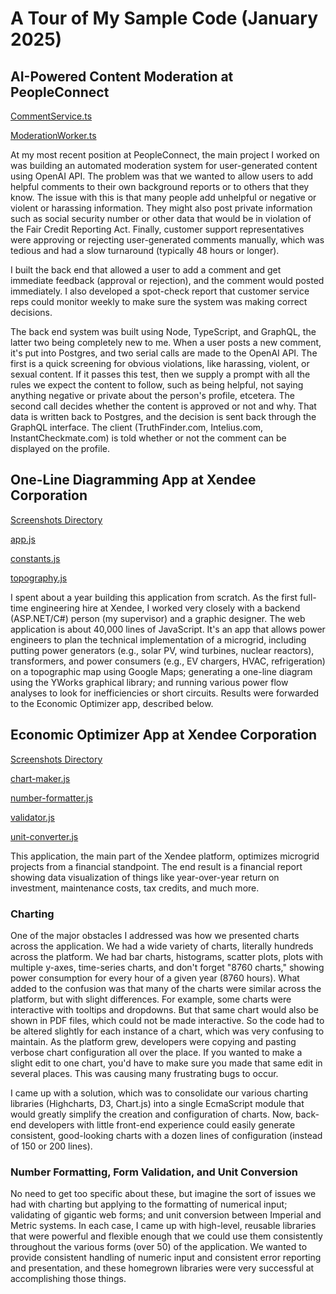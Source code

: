 # A Tour of My Sample Code (January 2025)

## AI-Powered Content Moderation at PeopleConnect

[CommentService.ts](https://github.com/thujone/backend-samples-2024/blob/main/CommentService.ts)

[ModerationWorker.ts](https://github.com/thujone/backend-samples-2024/blob/main/ModerationWorker.ts)

At my most recent position at PeopleConnect, the main project I worked on was building an automated moderation system for user-generated content using OpenAI API. The problem was that we wanted to allow users to add helpful comments to their own background reports or to others that they know. The issue with this is that many people add unhelpful or negative or violent or harassing information. They might also post private information such as social security number or other data that would be in violation of the Fair Credit Reporting Act. Finally, customer support representatives were approving or rejecting user-generated comments manually, which was tedious and had a slow turnaround (typically 48 hours or longer).

I built the back end that allowed a user to add a comment and get immediate feedback (approval or rejection), and the comment would posted immediately. I also developed a spot-check report that customer service reps could monitor weekly to make sure the system was making correct decisions.

The back end system was built using Node, TypeScript, and GraphQL, the latter two being completely new to me. When a user posts a new comment, it's put into Postgres, and two serial calls are made to the OpenAI API. The first is a quick screening for obvious violations, like harassing, violent, or sexual content. If it passes this test, then we supply a prompt with all the rules we expect the content to follow, such as being helpful, not saying anything negative or private about the person's profile, etcetera. The second call decides whether the content is approved or not and why. That data is written back to Postgres, and the decision is sent back through the GraphQL interface. The client (TruthFinder.com, Intelius.com, InstantCheckmate.com) is told whether or not the comment can be displayed on the profile.

## One-Line Diagramming App at Xendee Corporation

[Screenshots Directory](https://github.com/thujone/code-samples/tree/main/xendee/one-line-app/screenshots)

[app.js](https://github.com/thujone/code-samples/blob/main/xendee/one-line-app/client/app.js)

[constants.js](https://github.com/thujone/code-samples/blob/main/xendee/one-line-app/client/constants.js)

[topography.js](https://github.com/thujone/code-samples/blob/main/xendee/one-line-app/client/topography/topography.js)

I spent about a year building this application from scratch. As the first full-time engineering hire at Xendee, I worked very closely with a backend (ASP.NET/C#) person (my supervisor) and a graphic designer. The web application is about 40,000 lines of JavaScript. It's an app that allows power engineers to plan the technical implementation of a microgrid, including putting power generators (e.g., solar PV, wind turbines, nuclear reactors), transformers, and power consumers (e.g., EV chargers, HVAC, refrigeration) on a topographic map using Google Maps; generating a one-line diagram using the YWorks graphical library; and running various power flow analyses to look for inefficiencies or short circuits. Results were forwarded to the Economic Optimizer app, described below.

## Economic Optimizer App at Xendee Corporation

[Screenshots Directory](https://github.com/thujone/code-samples/tree/main/xendee/economic-optimizer-app/screenshots)

[chart-maker.js](https://github.com/thujone/code-samples/blob/main/xendee/economic-optimizer-app/client/chart-maker.js)

[number-formatter.js](https://github.com/thujone/code-samples/blob/main/xendee/economic-optimizer-app/client/number-formatter.js)

[validator.js](https://github.com/thujone/code-samples/blob/main/xendee/economic-optimizer-app/client/validator.js)

[unit-converter.js](https://github.com/thujone/code-samples/blob/main/xendee/economic-optimizer-app/client/unit-converter.js)


This application, the main part of the Xendee platform, optimizes microgrid projects from a financial standpoint. The end result is a financial report showing data visualization of things like year-over-year return on investment, maintenance costs, tax credits, and much more.

### Charting

One of the major obstacles I addressed was how we presented charts across the application. We had a wide variety of charts, literally hundreds across the platform. We had bar charts, histograms, scatter plots, plots with multiple y-axes, time-series charts, and don't forget "8760 charts," showing power consumption for every hour of a given year (8760 hours). What added to the confusion was that many of the charts were similar across the platform, but with slight differences. For example, some charts were interactive with tooltips and dropdowns. But that same chart would also be shown in PDF files, which could not be made interactive. So the code had to be altered slightly for each instance of a chart, which was very confusing to maintain. As the platform grew, developers were copying and pasting verbose chart configuration all over the place. If you wanted to make a slight edit to one chart, you'd have to make sure you made that same edit in several places. This was causing many frustrating bugs to occur.

I came up with a solution, which was to consolidate our various charting libraries (Highcharts, D3, Chart.js) into a single EcmaScript module that would greatly simplify the creation and configuration of charts. Now, back-end developers with little front-end experience could easily generate consistent, good-looking charts with a dozen lines of configuration (instead of 150 or 200 lines).

### Number Formatting, Form Validation, and Unit Conversion

No need to get too specific about these, but imagine the sort of issues we had with charting but applying to the formatting of numerical input; validating of gigantic web forms; and unit conversion between Imperial and Metric systems. In each case, I came up with high-level, reusable libraries that were powerful and flexible enough that we could use them consistently throughout the various forms (over 50) of the application. We wanted to provide consistent handling of numeric input and consistent error reporting and presentation, and these homegrown libraries were very successful at accomplishing those things.

